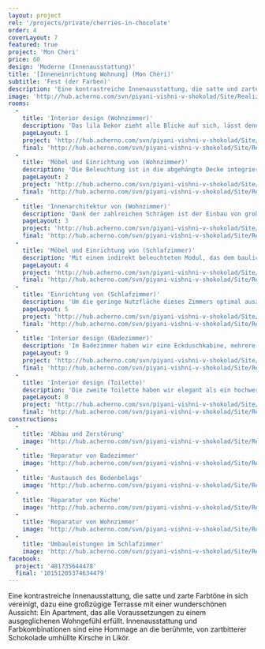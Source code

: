 ```yaml
---
layout: project
rel: '/projects/private/cherries-in-chocolate'
order: 4
coverLayout: 7
featured: true
project: 'Mon Chèri'
price: 60
design: 'Moderne (Innenausstattung)'
title: '[Inneneinrichtung Wohnung] (Mon Chèri)'
subtitle: 'Fest (der Farben)'
description: 'Eine kontrastreiche Innenausstattung, die satte und zarte Farbtöne in sich vereinigt, dazu eine großzügige Terrasse mit einer wunderschönen Aussicht: Ein Apartment, das alle Voraussetzungen zu einem ausgeglichenen Wohngefühl erfüllt.'
image: 'http://hub.acherno.com/svn/piyani-vishni-v-shokolad/Site/Realizacia/02_Ach (6).jpg'
rooms:
  -
    title: 'Interior design (Wohnzimmer)'
    description: 'Das lila Dekor zieht alle Blicke auf sich, lässt dennoch genug Raum um das weiße Sofa, den schwarzen Beistelltisch, die grauen Wände und den hochwertigen Boden in einer perfekten Art zu kombinieren. Die modernen Hochglanzfronten verleihen dem Wohnzimmer zusätzlich eine klassische Eleganz.'
    pageLayout: 1
    project: 'http://hub.acherno.com/svn/piyani-vishni-v-shokolad/Site/3D/01-h_f.jpg'
    final: 'http://hub.acherno.com/svn/piyani-vishni-v-shokolad/Site/Realizacia/01_Ach (4).jpg'
  -
    title: 'Möbel und Einrichtung von (Wohnzimmer)'
    description: 'Die Beleuchtung ist in die abgehängte Decke integriert und sorgt für eine angenehme, romantische Atmosphäre.'
    pageLayout: 2
    project: 'http://hub.acherno.com/svn/piyani-vishni-v-shokolad/Site/3D/02-h_f.jpg'
    final: 'http://hub.acherno.com/svn/piyani-vishni-v-shokolad/Site/Realizacia/02_Ach (6).jpg'
  -
    title: 'Innenarchitektur von (Wohnzimmer)'
    description: 'Dank der zahlreichen Schrägen ist der Einbau von großen Fenstern problemlos möglich. Diese lässt die Räume besonders hell, freundlich und luftig wirken'
    pageLayout: 3
    project: 'http://hub.acherno.com/svn/piyani-vishni-v-shokolad/Site/3D/03-h_f.jpg'
    final: 'http://hub.acherno.com/svn/piyani-vishni-v-shokolad/Site/Realizacia/03_Ach (2).jpg'
  -
    title: 'Möbel und Einrichtung von (Schlafzimmer)'
    description: 'Mit einem indirekt beleuchteten Modul, das dem baulichen Verlauf folgt, haben wir die Schräge gekonnt in die Szene gesetzt.'
    pageLayout: 4
    project: 'http://hub.acherno.com/svn/piyani-vishni-v-shokolad/Site/3D/04-s_f.jpg'
    final: 'http://hub.acherno.com/svn/piyani-vishni-v-shokolad/Site/Realizacia/04_Ach (20).jpg'
  -
    title: 'Einrichtung von (Schlafzimmer)'
    description: 'Um die geringe Nutzfläche dieses Zimmers optimal auszunutzen haben wir uns entschieden ein mittelgroßes Bett und funktional gegenüber eingebaute Sideboards zu platzieren.'
    pageLayout: 5
    project: 'http://hub.acherno.com/svn/piyani-vishni-v-shokolad/Site/3D/05-k_f.jpg'
    final: 'http://hub.acherno.com/svn/piyani-vishni-v-shokolad/Site/Realizacia/05_Ach (18).jpg'
  -
    title: 'Interior design (Badezimmer)'
    description: 'Im Badezimmer haben wir eine Eckduschkabine, mehrere Spotlights und ein Interieur von Kleinmöbel für die kleinen Dinge des Alltags verwirklicht. Fliesen in Schoko und Beige bilden einen harmonischen Hintergrund.'
    pageLayout: 9
    project: 'http://hub.acherno.com/svn/piyani-vishni-v-shokolad/Site/3D/06-b1_f.jpg'
    final: 'http://hub.acherno.com/svn/piyani-vishni-v-shokolad/Site/Realizacia/06_Ach (26).jpg'
  -
    title: 'Interior design (Toilette)'
    description: 'Die zweite Toilette haben wir elegant als ein hochwertiges Gäste WC mit einem praktischen Waschplatz gelöst'
    pageLayout: 8
    project: 'http://hub.acherno.com/svn/piyani-vishni-v-shokolad/Site/3D/07-b2_f.jpg'
    final: 'http://hub.acherno.com/svn/piyani-vishni-v-shokolad/Site/Realizacia/07_Ach (27).jpg'
constructions:
  - 
    title: 'Abbau und Zerstörung'
    image: 'http://hub.acherno.com/svn/piyani-vishni-v-shokolad/Site/Remonti/P6090118.JPG'
  - 
    title: 'Reparatur von Badezimmer'
    image: 'http://hub.acherno.com/svn/piyani-vishni-v-shokolad/Site/Remonti/IMG_8437.JPG'
  - 
    title: 'Austausch des Bodenbelags'
    image: 'http://hub.acherno.com/svn/piyani-vishni-v-shokolad/Site/Remonti/IMG_7779.JPG'
  - 
    title: 'Reparatur von Küche'
    image: 'http://hub.acherno.com/svn/piyani-vishni-v-shokolad/Site/Remonti/IMG_5855.JPG'
  - 
    title: 'Reparatur von Wohnzimmer'
    image: 'http://hub.acherno.com/svn/piyani-vishni-v-shokolad/Site/Remonti/IMG_8877.JPG'
  - 
    title: 'Umbauleistungen im Schlafzimmer'
    image: 'http://hub.acherno.com/svn/piyani-vishni-v-shokolad/Site/Remonti/IMG_8477.JPG'
facebook:
  project: '481735644478'
  final: '10151205374634479'
---
```

Eine kontrastreiche Innenausstattung, die satte und zarte Farbtöne in sich vereinigt, dazu eine großzügige Terrasse mit einer wunderschönen Aussicht: Ein Apartment, das alle Voraussetzungen zu einem ausgeglichenen Wohngefühl erfüllt. Innenausstattung und Farbkombinationen sind eine Hommage an die berühmte, von zartbitterer Schokolade umhüllte Kirsche in Likör.